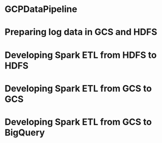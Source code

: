 # GCPDataPipeline

# Preparing log data in GCS and HDFS

# Developing Spark ETL from HDFS to HDFS

# Developing Spark ETL from GCS to GCS

# Developing Spark ETL from GCS to BigQuery

 
